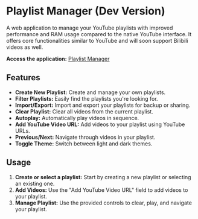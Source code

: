 # Playlist Manager (Dev Version)

A web application to manage your YouTube playlists with improved performance and RAM usage compared to the native YouTube interface. It offers core functionalities similar to YouTube and will soon support Bilibili videos as well.

**Access the application:** [Playlist Manager](https://lazercuber.github.io/playlistdev.github.io/)

## Features

*   **Create New Playlist:** Create and manage your own playlists.
*   **Filter Playlists:** Easily find the playlists you're looking for.
*   **Import/Export:** Import and export your playlists for backup or sharing.
*   **Clear Playlist:** Clear all videos from the current playlist.
*   **Autoplay:** Automatically play videos in sequence.
*   **Add YouTube Video URL:** Add videos to your playlist using YouTube URLs.
*   **Previous/Next:** Navigate through videos in your playlist.
*   **Toggle Theme:** Switch between light and dark themes.

## Usage

1.  **Create or select a playlist:** Start by creating a new playlist or selecting an existing one.
2.  **Add Videos:** Use the "Add YouTube Video URL" field to add videos to your playlist.
3.  **Manage Playlist:** Use the provided controls to clear, play, and navigate your playlist.

